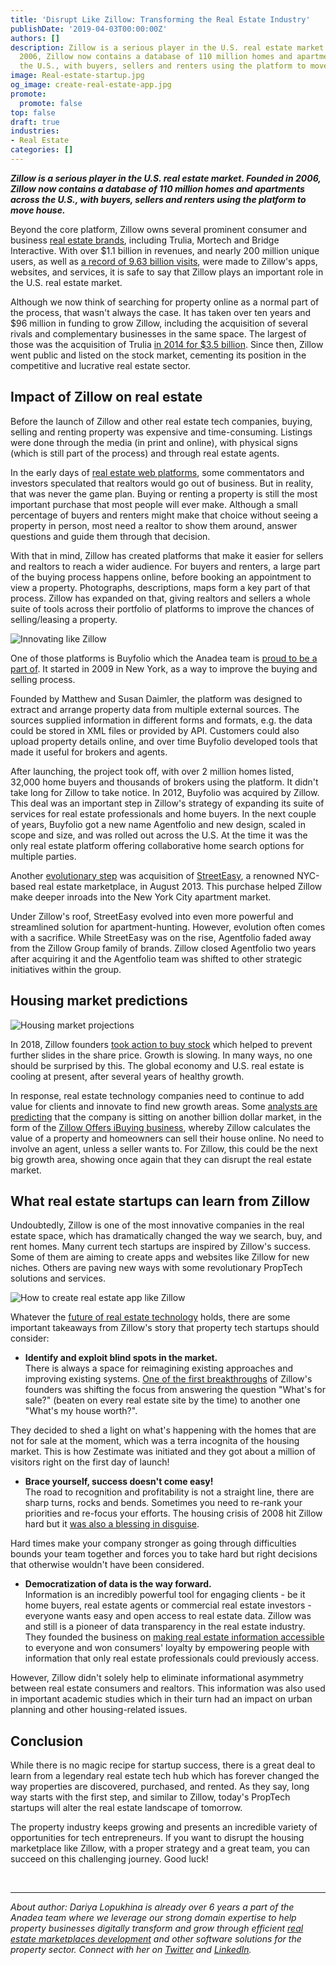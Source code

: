 ```yaml
---
title: 'Disrupt Like Zillow: Transforming the Real Estate Industry'
publishDate: '2019-04-03T00:00:00Z'
authors: []
description: Zillow is a serious player in the U.S. real estate market. Founded in
  2006, Zillow now contains a database of 110 million homes and apartments across
  the U.S., with buyers, sellers and renters using the platform to move house.
image: Real-estate-startup.jpg
og_image: create-real-estate-app.jpg
promote:
  promote: false
top: false
draft: true
industries:
- Real Estate
categories: []
---
```

<script type="application/ld+json">
{
 "@context": "https://schema.org",
 "@type": "Article",
 "author": "Anadea",
 "name": "Disrupt Like Zillow: Transforming the Real Estate Industry"
}
</script>
***Zillow is a serious player in the U.S. real estate market. Founded in 2006, Zillow now contains a database of 110 million homes and apartments across the U.S., with buyers, sellers and renters using the platform to move house.***

Beyond the core platform, Zillow owns several prominent consumer and business <a href="https://www.zillowgroup.com/about-zillow-group/" rel="nofollow" target="_blank">real estate brands</a>, including Trulia, Mortech and Bridge Interactive. With over $1.1 billion in revenues, and nearly 200 million unique users, as well as <a href="https://www.wallstreetzen.com/stocks/us/nasdaq/zg/statistics#link-1-2-0" rel="nofollow" target="_blank">a record of 9.63 billion visits</a>, were made to Zillow's apps, websites, and services, it is safe to say that Zillow plays an important role in the U.S. real estate market.

Although we now think of searching for property online as a normal part of the process, that wasn't always the case. It has taken over ten years and $96 million in funding to grow Zillow, including the acquisition of several rivals and complementary businesses in the same space. The largest of those was the acquisition of Trulia <a href="https://dealbook.nytimes.com/2014/07/28/zillow-to-buy-trulia-for-3-5-billion/" target="_blank">in 2014 for $3.5 billion</a>. Since then, Zillow went public and listed on the stock market, cementing its position in the competitive and lucrative real estate sector.

## Impact of Zillow on real estate

Before the launch of Zillow and other real estate tech companies, buying, selling and renting property was expensive and time-consuming. Listings were done through the media (in print and online), with physical signs (which is still part of the process) and through real estate agents.

In the early days of <a href="https://anadea.info/blog/how-to-create-a-real-estate-web-platform" target="_blank">real estate web platforms</a>, some commentators and investors speculated that realtors would go out of business. But in reality, that was never the game plan. Buying or renting a property is still the most important purchase that most people will ever make. Although a small percentage of buyers and renters might make that choice without seeing a property in person, most need a realtor to show them around, answer questions and guide them through that decision.

With that in mind, Zillow has created platforms that make it easier for sellers and realtors to reach a wider audience. For buyers and renters, a large part of the buying process happens online, before booking an appointment to view a property. Photographs, descriptions, maps form a key part of that process. Zillow has expanded on that, giving realtors and sellers a whole suite of tools across their portfolio of platforms to improve the chances of selling/leasing a property.

![Innovating like Zillow](Like-Zillow.jpg)

One of those platforms is Buyfolio which the Anadea team is <a href="https://anadea.info/projects/agentfolio" target="_blank">proud to be a part of</a>. It started in 2009 in New York, as a way to improve the buying and selling process.

Founded by Matthew and Susan Daimler, the platform was designed to extract and arrange property data from multiple external sources. The sources supplied information in different forms and formats, e.g. the data could be stored in XML files or provided by API. Customers could also upload property details online, and over time Buyfolio developed tools that made it useful for brokers and agents.

After launching, the project took off, with over 2 million homes listed, 32,000 home buyers and thousands of brokers using the platform. It didn't take long for Zillow to take notice. In 2012, Buyfolio was acquired by Zillow. This deal was an important step in Zillow's strategy of expanding its suite of services for real estate professionals and home buyers. In the next couple of years, Buyfolio got a new name Agentfolio and new design, scaled in scope and size, and was rolled out across the U.S. At the time it was the only real estate platform offering collaborative home search options for multiple parties.

Another <a href="https://therealdeal.com/2013/08/19/zillow-to-pay-50m-for-streeteasy/" target="_blank">evolutionary step</a> was acquisition of <a href="https://anadea.info/projects/streeteasy" target="_blank">StreetEasy</a>, a renowned NYC-based real estate marketplace, in August 2013. This purchase helped Zillow make deeper inroads into the New York City apartment market.

Under Zillow's roof, StreetEasy evolved into even more powerful and streamlined solution for apartment-hunting. However, evolution often comes with a sacrifice. While StreetEasy was on the rise, Agentfolio faded away from the Zillow Group family of brands. Zillow closed Agentfolio two years after acquiring it and the Agentfolio team was shifted to other strategic initiatives within the group.

## Housing market predictions

![Housing market projections](Housing-market-predictions.jpg)

In 2018, Zillow founders <a href="https://therealdeal.com/2018/11/28/all-in-zillow-bigwigs-buy-44m-worth-of-stock-amid-selloff/" target="_blank">took action to buy stock</a> which helped to prevent further slides in the share price. Growth is slowing. In many ways, no one should be surprised by this. The global economy and U.S. real estate is cooling at present, after several years of healthy growth.

In response, real estate technology companies need to continue to add value for clients and innovate to find new growth areas. Some <a href="https://therealdeal.com/2018/11/28/all-in-zillow-bigwigs-buy-44m-worth-of-stock-amid-selloff/" target="_blank">analysts are predicting</a> that the company is sitting on another billion dollar market, in the form of the <a href="https://www.mikedp.com/articles/2018/11/12/zillows-billion-dollar-seller-lead-opportunity" target="_blank">Zillow Offers iBuying business</a>, whereby Zillow calculates the value of a property and homeowners can sell their house online. No need to involve an agent, unless a seller wants to. For Zillow, this could be the next big growth area, showing once again that they can disrupt the real estate market.

## What real estate startups can learn from Zillow

Undoubtedly, Zillow is one of the most innovative companies in the real estate space, which has dramatically changed the way we search, buy, and rent homes. Many current tech startups are inspired by Zillow's success. Some of them are aiming to create apps and websites like Zillow for new niches. Others are paving new ways with some revolutionary PropTech solutions and services.

![How to create real estate app like Zillow](create-real-estate-app.jpg)

Whatever the <a href="https://anadea.info/blog/what-is-the-future-of-the-real-estate-software-industry" target="_blank">future of real estate technology</a> holds, there are some important takeaways from Zillow's story that property tech startups should consider:

* **Identify and exploit blind spots in the market.** <br />
There is always a space for reimagining existing approaches and improving existing systems. <a href="https://www.businessinsider.com/zillow-ceo-spencer-rascoff-success-how-i-did-it-2017-10" target="_blank">One of the first breakthroughs</a> of Zillow's founders was shifting the focus from answering the question "What's for sale?" (beaten on every real estate site by the time) to another one "What's my house worth?".

 They decided to shed a light on what's happening with the homes that are not for sale at the moment, which was a terra incognita of the housing market. This is how Zestimate was initiated and they got about a million of visitors right on the first day of launch!

* **Brace yourself, success doesn't come easy!** <br />
The road to recognition and profitability is not a straight line, there are sharp turns, rocks and bends. Sometimes you need to re-rank your priorities and re-focus your efforts. The housing crisis of 2008 hit Zillow hard but it <a href="https://www.realtymogul.com/knowledge-center/article/realtymogulcom-speaker-series-lessons-learned-spencer-rascoff-ceo-zillow" target="_blank">was also a blessing in disguise</a>.

 Hard times make your company stronger as going through difficulties bounds your team together and forces you to take hard but right decisions that otherwise wouldn't have been considered.

* **Democratization of data is the way forward.** <br />
Information is an incredibly powerful tool for engaging clients - be it home buyers, real estate agents or commercial real estate investors - everyone wants easy and open access to real estate data. Zillow was and still is a pioneer of data transparency in the real estate industry. They founded the business on <a href="https://www.zillow.com/public-engagement/open-data/" rel="nofollow" target="_blank">making real estate information accessible</a> to everyone and won consumers' loyalty by empowering people with information that only real estate professionals could previously access.

 However, Zillow didn't solely help to eliminate informational asymmetry between real estate consumers and realtors. This information was also used in important academic studies which in their turn had an impact on urban planning and other housing-related issues.


## Conclusion

While there is no magic recipe for startup success, there is a great deal to learn from a legendary real estate tech hub which has forever changed the way properties are discovered, purchased, and rented. As they say, long way starts with the first step, and similar to Zillow, today's PropTech startups will alter the real estate landscape of tomorrow.

The property industry keeps growing and presents an incredible variety of opportunities for tech entrepreneurs. If you want to disrupt the housing marketplace like Zillow, with a proper strategy and a great team, you can succeed on this challenging journey. Good luck!

<br />

---
*About author: Dariya Lopukhina is already over 6 years a part of the Anadea team where we leverage our strong domain expertise to help property businesses digitally transform and grow through efficient [real estate marketplaces development](https://anadea.info/solutions/real-estate-software) and other software solutions for the property sector. Connect with her on <a href="https://twitter.com/DariyaLopukhina" rel="nofollow" target="_blank">Twitter</a> and <a href="https://www.linkedin.com/in/dariyalopukhina/" rel="nofollow" target="_blank">LinkedIn</a>.*
